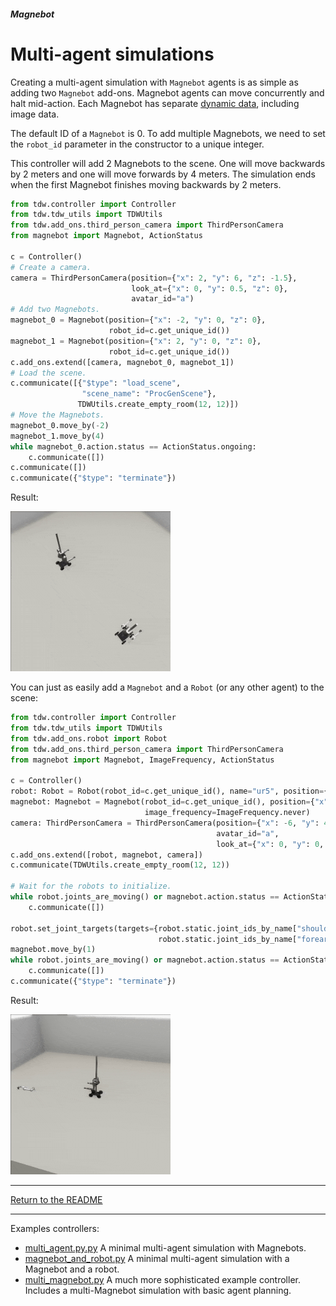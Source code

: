 ##### Magnebot

# Multi-agent simulations

Creating a multi-agent simulation with `Magnebot` agents is as simple as adding two `Magnebot` add-ons. Magnebot agents can move concurrently and halt mid-action. Each Magnebot has separate [dynamic data](../../api/magnebot_dynamic.md), including image data.

The default ID of a `Magnebot` is 0. To add multiple Magnebots, we need to set the `robot_id` parameter in the constructor to a unique integer.

This controller will add 2 Magnebots to the scene. One will move backwards by 2 meters and one will move forwards by 4 meters. The simulation ends when the first Magnebot finishes moving backwards by 2 meters.

```python
from tdw.controller import Controller
from tdw.tdw_utils import TDWUtils
from tdw.add_ons.third_person_camera import ThirdPersonCamera
from magnebot import Magnebot, ActionStatus

c = Controller()
# Create a camera.
camera = ThirdPersonCamera(position={"x": 2, "y": 6, "z": -1.5},
                           look_at={"x": 0, "y": 0.5, "z": 0},
                           avatar_id="a")
# Add two Magnebots.
magnebot_0 = Magnebot(position={"x": -2, "y": 0, "z": 0},
                      robot_id=c.get_unique_id())
magnebot_1 = Magnebot(position={"x": 2, "y": 0, "z": 0},
                      robot_id=c.get_unique_id())
c.add_ons.extend([camera, magnebot_0, magnebot_1])
# Load the scene.
c.communicate([{"$type": "load_scene",
                "scene_name": "ProcGenScene"},
               TDWUtils.create_empty_room(12, 12)])
# Move the Magnebots.
magnebot_0.move_by(-2)
magnebot_1.move_by(4)
while magnebot_0.action.status == ActionStatus.ongoing:
    c.communicate([])
c.communicate([])
c.communicate({"$type": "terminate"})
```

Result:

![](../images/multi_agent.gif)

You can just as easily add a `Magnebot` and a `Robot` (or any other agent) to the scene:

```python
from tdw.controller import Controller
from tdw.tdw_utils import TDWUtils
from tdw.add_ons.robot import Robot
from tdw.add_ons.third_person_camera import ThirdPersonCamera
from magnebot import Magnebot, ImageFrequency, ActionStatus

c = Controller()
robot: Robot = Robot(robot_id=c.get_unique_id(), name="ur5", position={"x": -0.4, "y": 0, "z": 2.6})
magnebot: Magnebot = Magnebot(robot_id=c.get_unique_id(), position={"x": 0, "y": 0, "z": -0.5},
                              image_frequency=ImageFrequency.never)
camera: ThirdPersonCamera = ThirdPersonCamera(position={"x": -6, "y": 4, "z": -2},
                                              avatar_id="a",
                                              look_at={"x": 0, "y": 0, "z": -0.25})
c.add_ons.extend([robot, magnebot, camera])
c.communicate(TDWUtils.create_empty_room(12, 12))

# Wait for the robots to initialize.
while robot.joints_are_moving() or magnebot.action.status == ActionStatus.ongoing:
    c.communicate([])

robot.set_joint_targets(targets={robot.static.joint_ids_by_name["shoulder_link"]: 45,
                                 robot.static.joint_ids_by_name["forearm_link"]: -65})
magnebot.move_by(1)
while robot.joints_are_moving() or magnebot.action.status == ActionStatus.ongoing:
    c.communicate([])
c.communicate({"$type": "terminate"})
```

Result:

![](../images/magnebot_and_robot.gif)

***

[Return to the README](../../../README.md)

***

Examples controllers:

- [multi_agent.py.py](https://github.com/alters-mit/magnebot/blob/main/controllers/examples/magnebot/multi_agent.py) A minimal multi-agent simulation with Magnebots.
- [magnebot_and_robot.py](https://github.com/alters-mit/magnebot/blob/main/controllers/examples/magnebot/magnebot_and_robot.py) A minimal multi-agent simulation with a Magnebot and a robot.
- [multi_magnebot.py](https://github.com/alters-mit/magnebot/blob/main/controllers/examples/magnebot/multi_magnebot.py) A much more sophisticated example controller. Includes a multi-Magnebot simulation with basic agent planning.